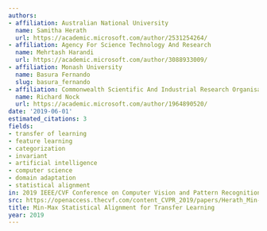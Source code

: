 ```yaml
---
authors:
- affiliation: Australian National University
  name: Samitha Herath
  url: https://academic.microsoft.com/author/2531254264/
- affiliation: Agency For Science Technology And Research
  name: Mehrtash Harandi
  url: https://academic.microsoft.com/author/3088933009/
- affiliation: Monash University
  name: Basura Fernando
  slug: basura_fernando
- affiliation: Commonwealth Scientific And Industrial Research Organisation
  name: Richard Nock
  url: https://academic.microsoft.com/author/1964890520/
date: '2019-06-01'
estimated_citations: 3
fields:
- transfer of learning
- feature learning
- categorization
- invariant
- artificial intelligence
- computer science
- domain adaptation
- statistical alignment
in: 2019 IEEE/CVF Conference on Computer Vision and Pattern Recognition (CVPR)
src: https://openaccess.thecvf.com/content_CVPR_2019/papers/Herath_Min-Max_Statistical_Alignment_for_Transfer_Learning_CVPR_2019_paper.pdf
title: Min-Max Statistical Alignment for Transfer Learning
year: 2019
---
```

